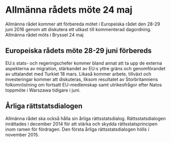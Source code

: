# Allmänna rådets möte 24 maj

Allmänna rådet kommer att förbereda mötet i Europeiska rådet den 28\-29 juni 2016 genom att diskutera ett utkast till kommenterad dagordning. Allmänna rådet möts i Bryssel 24 maj


## Europeiska rådets möte 28\-29 juni förbereds

EU:s stats\- och regeringschefer kommer bland annat att ta upp de externa aspekterna av migration, stärkandet av EU:s yttre gräns och genomförandet av uttalandet med Turkiet 18 mars. Likaså kommer arbete, tillväxt och investeringar kommer att diskuteras, liksom resultatet av Storbritanniens folkomröstning om fortsatt EU\-medlemskap samt utrikesfrågor efter Natos toppmöte i Warszawa tidigare i juni.

## Årliga rättstatsdialogen

Allmänna rådet ska också hålla sin årliga rättsstatsdialog. Rättsstatsdialogen inrättades i december 2014 för att stärka och skydda rättsstatsprincipen inom ramen för fördragen. Den första årliga rättsstatsdialogen hölls i november 2015\.
